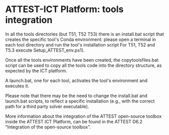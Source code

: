 # ATTEST-ICT Platform: tools integration

In all the tools directories (but T51, T52 T53) there is an install.bat script that creates the specific tool's Conda environment: please open a terminal in each tool directory and run the tool's installation script
For T51, T52 and T5.3 execute Setup_ATTEST_env.ps1).

Once all the tools environments have been created, the copytoolsfiles.bat script can be used to copy all the tools code into the directory structure, as expected by the ICT platform.

A launch.bat, one for each tool, activates the tool's environment and executes it. 

Please note that there may be the need to change the install.bat and launch.bat scripts, to reflect a specific installation (e.g., with the correct path for a third party solver executable).

More information about the integration of the ATTEST open-source toolbox inside the ATTEST ICT Platform, can be found in the ATTEST D6.2 "Integration of the open-source toolbox".
